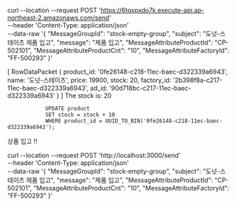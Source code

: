  curl --location --request POST 'https://6tqxpxdo7k.execute-api.ap-northeast-2.amazonaws.com/send' \
--header 'Content-Type: application/json' \
--data-raw '{
    "MessageGroupId": "stock-empty-group",
    "subject": "도넛-스테이츠 제품 입고",
    "message": "제품 입고",
    "MessageAttributeProductId": "CP-502101",
    "MessageAttributeProductCnt": "10",
    "MessageAttributeFactoryId": "FF-500293"
}'



[
  RowDataPacket {
    product_id: '0fe26148-c218-11ec-baec-d322339a6943',
    name: '도넛-스테이츠',
    price: 19900,
    stock: 20,
    factory_id: '2b398f8a-c217-11ec-baec-d322339a6943',
    ad_id: '90d718bc-c217-11ec-baec-d322339a6943'
  }
]
The stock is:  20

                UPDATE product
                SET stock = stock + 10
                WHERE product_id = UUID_TO_BIN('0fe26148-c218-11ec-baec-d322339a6943');

상품 입고 !!


curl --location --request POST 'http://localhost:3000/send' \
--header 'Content-Type: application/json' \
--data-raw '{
    "MessageGroupId": "stock-empty-group",
    "subject": "도넛-스테이츠 제품 입고",
    "message": "제품 입고",
    "MessageAttributeProductId": "CP-502101",
    "MessageAttributeProductCnt": "10",
    "MessageAttributeFactoryId": "FF-500293"
}'
